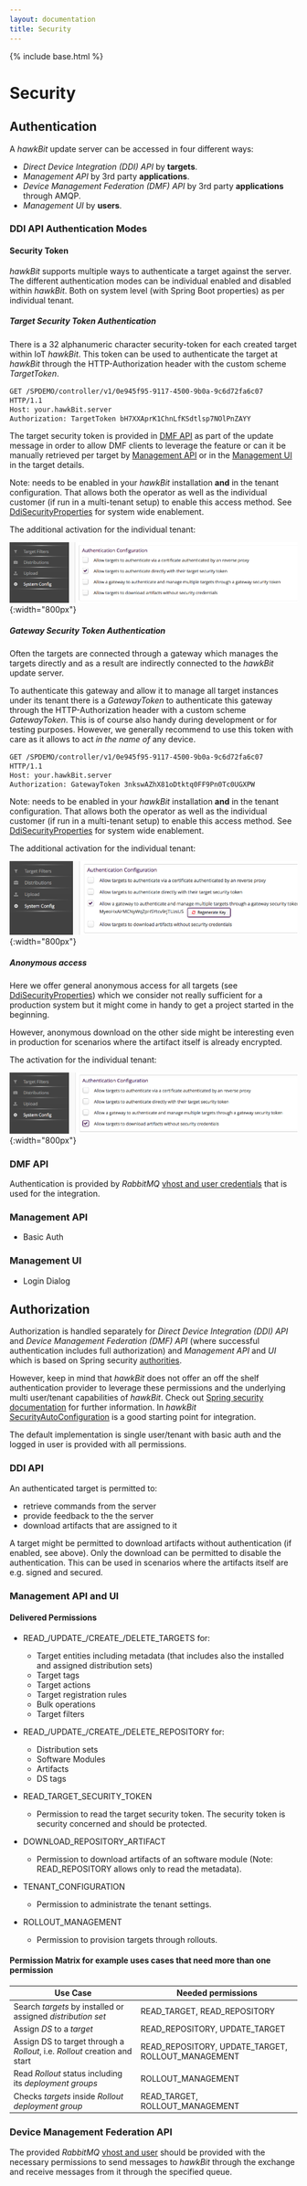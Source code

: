 ```yaml
---
layout: documentation
title: Security
---
```


{% include base.html %}

# Security

## Authentication
A _hawkBit_ update server can be accessed in four different ways:
- _Direct Device Integration (DDI) API_ by **targets**.
- _Management API_ by 3rd party **applications**.
- _Device Management Federation (DMF) API_ by 3rd party **applications** through AMQP.
- _Management UI_ by **users**.

### DDI API Authentication Modes

#### Security Token

_hawkBit_ supports multiple ways to authenticate a target against the server. The different authentication modes can be individual enabled and disabled within _hawkBit_. Both on system level (with Spring Boot properties) as per individual tenant.

##### Target Security Token Authentication
There is a 32 alphanumeric character security-token for each created target within IoT _hawkBit_. This token can be used to authenticate the target at _hawkBit_ through the HTTP-Authorization header with the custom scheme _TargetToken_.

```
GET /SPDEMO/controller/v1/0e945f95-9117-4500-9b0a-9c6d72fa6c07 HTTP/1.1
Host: your.hawkBit.server
Authorization: TargetToken bH7XXAprK1ChnLfKSdtlsp7NOlPnZAYY
```

The target security token is provided in [DMF API](https://github.com/eclipse/hawkbit/wiki/Device-Management-Federation-API) as part of the update message in order to allow DMF clients to leverage the feature or can it be manually retrieved per target by [Management API](https://github.com/eclipse/hawkbit/wiki/Management-API) or in the [Management UI](https://github.com/eclipse/hawkbit/wiki/Management-UI) in the target details.

Note: needs to be enabled in your _hawkBit_ installation **and** in the tenant configuration. That allows both the operator as well as the individual customer (if run in a multi-tenant setup) to enable this access method. See [DdiSecurityProperties](https://github.com/eclipse/hawkbit/blob/master/hawkbit-security-core/src/main/java/org/eclipse/hawkbit/security/DdiSecurityProperties.java) for system wide enablement.

The additional activation for the individual tenant:

![Enable Target Token](../images/security/targetToken.png){:width="800px"}

##### Gateway Security Token Authentication
Often the targets are connected through a gateway which manages the targets directly and as a result are indirectly connected to the _hawkBit_ update server.

To authenticate this gateway and allow it to manage all target instances under its tenant there is a _GatewayToken_ to authenticate this gateway through the HTTP-Authorization header with a custom scheme _GatewayToken_. This is of course also handy during development or for testing purposes. However, we generally recommend to use this token with care as it allows to act _in the name of_ any device.

```
GET /SPDEMO/controller/v1/0e945f95-9117-4500-9b0a-9c6d72fa6c07 HTTP/1.1
Host: your.hawkBit.server
Authorization: GatewayToken 3nkswAZhX81oDtktq0FF9Pn0Tc0UGXPW
```

Note: needs to be enabled in your _hawkBit_ installation **and** in the tenant configuration. That allows both the operator as well as the individual customer (if run in a multi-tenant setup) to enable this access method. See [DdiSecurityProperties](https://github.com/eclipse/hawkbit/blob/master/hawkbit-security-core/src/main/java/org/eclipse/hawkbit/security/DdiSecurityProperties.java) for system wide enablement.

The additional activation for the individual tenant:

![Enable Gateway Token](../images/security/gatewayToken.png){:width="800px"}

##### Anonymous access
Here we offer general anonymous access for all targets (see [DdiSecurityProperties](https://github.com/eclipse/hawkbit/blob/master/hawkbit-security-core/src/main/java/org/eclipse/hawkbit/security/DdiSecurityProperties.java)) which we consider not really sufficient for a production system but it might come in handy to get a project started in the beginning.

However, anonymous download on the other side might be interesting even in production for scenarios where the artifact itself is already encrypted.

The activation for the individual tenant:

![Enable Anonymous Download](../images/security/anonymousDownload.png){:width="800px"}

### DMF API
Authentication is provided by _RabbitMQ_ [vhost and user credentials](https://www.rabbitmq.com/access-control.html) that is used for the integration.

### Management API
- Basic Auth

### Management UI
- Login Dialog

## Authorization
Authorization is handled separately for _Direct Device Integration (DDI) API_ and _Device Management Federation (DMF) API_ (where successful authentication includes full authorization) and _Management API_ and _UI_ which is based on Spring security [authorities](https://github.com/eclipse/hawkbit/blob/master/hawkbit-security-core/src/main/java/org/eclipse/hawkbit/im/authentication/SpPermission.java).

However, keep in mind that _hawkBit_ does not offer an off the shelf authentication provider to leverage these permissions and the underlying multi user/tenant capabilities of _hawkBit_. Check out [Spring security documentation](http://projects.spring.io/spring-security/) for further information. In _hawkBit_ [SecurityAutoConfiguration](https://github.com/eclipse/hawkbit/blob/master/hawkbit-autoconfigure/src/main/java/org/eclipse/hawkbit/autoconfigure/security/SecurityAutoConfiguration.java) is a good starting point for integration.

The default implementation is single user/tenant with basic auth and the logged in user is provided with all permissions.

### DDI API
An authenticated target is permitted to:
- retrieve commands from the server
- provide feedback to the the server
- download artifacts that are assigned to it

A target might be permitted to download artifacts without authentication (if enabled, see above). Only the download can be permitted to disable the authentication. This can be used in scenarios where the artifacts itself are e.g. signed and secured.  

### Management API and UI
#### Delivered Permissions
- READ_/UPDATE_/CREATE_/DELETE_TARGETS for:
  - Target entities including metadata (that includes also the installed and assigned distribution sets)
  - Target tags
  - Target actions
  - Target registration rules
  - Bulk operations
  - Target filters

- READ_/UPDATE_/CREATE_/DELETE_REPOSITORY for:
  - Distribution sets
  - Software Modules
  - Artifacts
  - DS tags

- READ_TARGET_SECURITY_TOKEN
  - Permission to read the target security token. The security token is security concerned and should be protected.

- DOWNLOAD_REPOSITORY_ARTIFACT
  - Permission to download artifacts of an software module (Note: READ_REPOSITORY allows only to read the metadata).

- TENANT_CONFIGURATION
  - Permission to administrate the tenant settings.

- ROLLOUT_MANAGEMENT
  - Permission to provision targets through rollouts.

#### Permission Matrix for example uses cases that need more than one permission

Use Case                                                                   | Needed permissions
-------------------------------------------------------------------------- | --------------------------------------------------
Search _targets_ by installed or assigned _distribution set_               | READ_TARGET, READ_REPOSITORY
Assign _DS_ to a _target_                                                  | READ_REPOSITORY, UPDATE_TARGET
Assign DS to target through a _Rollout_, i.e. _Rollout_ creation and start | READ_REPOSITORY, UPDATE_TARGET, ROLLOUT_MANAGEMENT
Read _Rollout_ status including its _deployment groups_                    | ROLLOUT_MANAGEMENT
Checks _targets_ inside _Rollout deployment group_                         | READ_TARGET, ROLLOUT_MANAGEMENT

### Device Management Federation API
The provided _RabbitMQ_ [vhost and user](https://www.rabbitmq.com/access-control.html) should be provided with the necessary permissions to send messages to _hawkBit_ through the exchange and receive messages from it through the specified queue.
